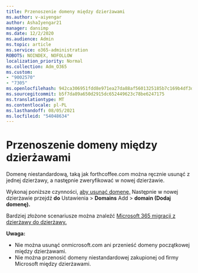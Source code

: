```yaml
---
title: Przenoszenie domeny między dzierżawami
ms.author: v-aiyengar
author: AshaIyengar21
manager: dansimp
ms.date: 12/2/2020
ms.audience: Admin
ms.topic: article
ms.service: o365-administration
ROBOTS: NOINDEX, NOFOLLOW
localization_priority: Normal
ms.collection: Adm_O365
ms.custom:
- "9002570"
- "7305"
ms.openlocfilehash: 942ca306951fdd8e971ea27da88af5601325185b7c169b4df3dfd9e43e1650c5
ms.sourcegitcommit: b5f7da89a650d2915dc652449623c78be6247175
ms.translationtype: MT
ms.contentlocale: pl-PL
ms.lasthandoff: 08/05/2021
ms.locfileid: "54048634"
---
```

# <a name="transfer-domain-between-tenants"></a>Przenoszenie domeny między dzierżawami

Domenę niestandardową, taką jak forthcoffee.com można ręcznie usunąć z jednej dzierżawy, a następnie zweryfikować w nowej dzierżawie.

Wykonaj poniższe czynności, [aby usunąć domenę.](https://docs.microsoft.com/microsoft-365/admin/get-help-with-domains/remove-a-domain) Następnie w nowej dzierżawie przejdź **do** Ustawienia  >  **Domains** Add  >  **domain (Dodaj domenę).**

Bardziej złożone scenariusze można znaleźć [Microsoft 365 migracji z dzierżawy do dzierżawy.](https://docs.microsoft.com/microsoft-365/enterprise/microsoft-365-tenant-to-tenant-migrations)

**Uwaga:**
- Nie można usunąć onmicrosoft.com ani przenieść domeny początkowej między dzierżawami.
- Nie można przenosić domeny niestandardowej zakupionej od firmy Microsoft między dzierżawami.